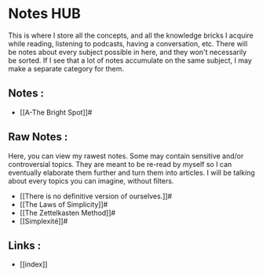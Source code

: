 # Notes HUB

This is where I store all the concepts, and all the knowledge bricks I acquire while reading, listening to podcasts, having a conversation, etc. There will be notes about every subject possible in here, and they won't necessarily be sorted. If I see that a lot of notes accumulate on the same subject, I may make a separate category for them.


## Notes :
- [[A-The Bright Spot]]#
## Raw Notes :
Here, you can view my rawest notes. Some may contain sensitive and/or controversial topics. They are meant to be re-read by myself so I can eventually elaborate them further and turn them into articles. I will be talking about every topics you can imagine, without filters.

- [[There is no definitive version of ourselves.]]#
- [[The Laws of Simplicity]]#
- [[The Zettelkasten Method]]#
- [[Simplexité]]#

## Links :
- [[index]]